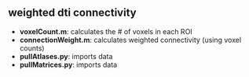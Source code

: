 weighted dti connectivity
-------------------------


+ **voxelCount.m**: calculates the # of voxels in each ROI
+ **connectionWeight.m**: calculates weighted connectivity (using voxel counts)
+ **pullAtlases.py**: imports data
+ **pullMatrices.py**: imports data
